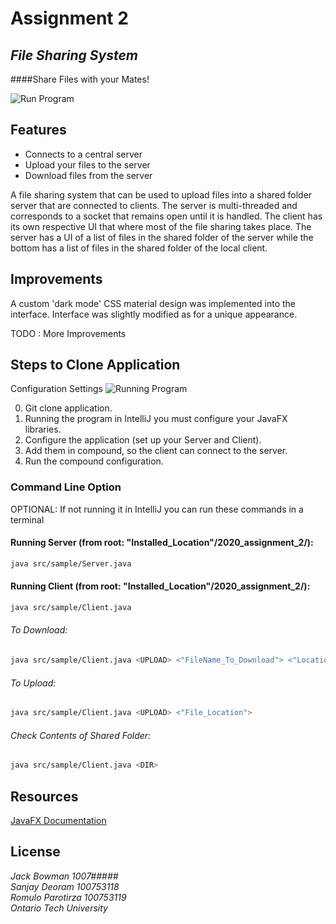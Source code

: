 #  Assignment 2
## _File Sharing System_


####Share Files with your Mates!

![Run Program](README_Files/Run.gif)


## Features

- Connects to a central server
- Upload your files to the server
- Download files from the server

A file sharing system that can be used to upload files into a shared folder
server that are connected to clients. The server is multi-threaded and 
corresponds to a socket that remains open until it is handled. The client
has its own respective UI that where most of the file sharing takes place.
The server has a UI of a list of files in the shared folder of the server 
while the bottom has a list of files in the shared folder of the local client.

## Improvements
A custom 'dark mode' CSS material design was implemented into the interface.
Interface was slightly modified as for a unique appearance. 

TODO : More Improvements

## Steps to Clone Application

Configuration Settings
![Running Program](README_Files/Config.gif)

0. Git clone application.
1. Running the program in IntelliJ you must configure your JavaFX libraries.
2. Configure the application (set up your Server and Client).
3. Add them in compound, so the client can connect to the server.
4. Run the compound configuration.

### Command Line Option
OPTIONAL: If not running it in IntelliJ you can run these commands in a terminal

#### Running Server (from root: "Installed_Location"/2020_assignment_2/):
```sh
java src/sample/Server.java
```
#### Running Client (from root: "Installed_Location"/2020_assignment_2/):
```sh
java src/sample/Client.java
```

###### To Download:
```sh
java src/sample/Client.java <UPLOAD> <"FileName_To_Download"> <"Location_To_Download">
```

###### To Upload:
```sh
java src/sample/Client.java <UPLOAD> <"File_Location">
```

###### Check Contents of Shared Folder:
```sh
java src/sample/Client.java <DIR>
```

## Resources
[JavaFX Documentation]

## License

_Jack Bowman 1007#####_  
_Sanjay Deoram 100753118_  
_Romulo Parotirza 100753119_  
_Ontario Tech University_


[//]: # (These are reference links used in the body of this note and get stripped out when the markdown processor does its job. There is no need to format nicely because it shouldn't be seen. Thanks SO - http://stackoverflow.com/questions/4823468/store-comments-in-markdown-syntax)
[JavaFX Documentation]: <https://docs.oracle.com/javase/8/javafx/api/index.html>

